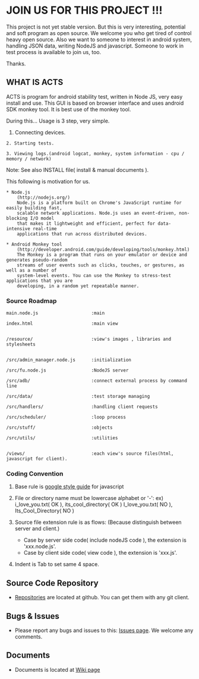 JOIN US FOR THIS PROJECT !!!
===

This project is not yet stable version. But this is very interesting, potential and soft program 
as open source. We welcome you who get tired of control heavy open source. Also we want to someone 
to interest in android system, handling JSON data, writing NodeJS and javascript. 
Someone to work in test process is available to join us, too.

Thanks.




WHAT IS ACTS
---

ACTS is program for android stability test, written in Node JS, very easy install and use.
This GUI is based on browser interface and uses android SDK monkey tool.
It is best use of the monkey tool. 

During this...
Usage is 3 step, very simple.

  1. Connecting devices.

	2. Starting tests.

	3. Viewing logs.(android logcat, monkey, system information - cpu / memory / network)

Note: See also INSTALL file( install & manual documents ). 

This following is motivation for us.

	* Node.js
		(http://nodejs.org/)
		Node.js is a platform built on Chrome's JavaScript runtime for easily building fast, 
		scalable network applications. Node.js uses an event-driven, non-blocking I/O model 
		that makes it lightweight and efficient, perfect for data-intensive real-time 
		applications that run across distributed devices.

	* Android Monkey tool
		(http://developer.android.com/guide/developing/tools/monkey.html)
		The Monkey is a program that runs on your emulator or device and generates pseudo-random 
		streams of user events such as clicks, touches, or gestures, as well as a number of 
		system-level events. You can use the Monkey to stress-test applications that you are 
		developing, in a random yet repeatable manner.




### Source Roadmap

    main.node.js					:main
    
    index.html						:main view
    
    
    /resource/						:view's images , libraries and stylesheets
    
    
    /src/admin_manager.node.js		:initialization
    
    /src/fu.node.js					:NodeJS server
    
    /src/adb/						:connect external process by command line
    
    /src/data/						:test storage managing
    
    /src/handlers/					:handling client requests
    
    /src/scheduler/ 				:loop process
    
    /src/stuff/						:objects
    
    /src/utils/						:utilities
    
    
    /views/							:each view's source files(html, javascript for client).




### Coding Convention

1. Base rule is [google style guide](http://google-styleguide.googlecode.com/svn/trunk/javascriptguide.xml) for javascript
  

2. File or directory name must be lowercase alphabet or '-':
	ex)  i_love_you.txt( OK ), its_cool_directory( OK )
	     I_love_you.txt( NO ), Its_Cool_Directory( NO )
	
3. Source file extension rule is as flows:
	(Because distinguish between server and client.)
	- Case by server side code( include nodeJS code ), the extension is 'xxx.node.js'.
	- Case by client side code( view code ), the extension is 'xxx.js'.
	
4. Indent is Tab to set same 4 space.




Source Code Repository
---
  - [Repositories](https://github.com/oshacker/acts) are located at github. You can get them with any git client.



	
Bugs & Issues
---
  - Please report any bugs and issues to this: [Issues page](https://github.com/oshacker/acts/issues). We welcome any comments.




Documents
---
  - Documents is located at [Wiki page](https://github.com/oshacker/acts/wiki)










